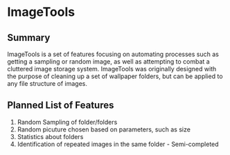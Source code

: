 # ImageTools

## Summary

ImageTools is a set of features focusing on automating processes such as getting a sampling or random image, as well as attempting to combat a cluttered image storage system.
ImageTools was originally designed with the purpose of cleaning up a set of wallpaper folders, but can be applied to any file structure of images.

## Planned List of Features

1. Random Sampling of folder/folders
2. Random picuture chosen based on parameters, such as size
3. Statistics about folders
4. Identification of repeated images in the same folder - Semi-completed